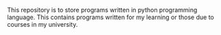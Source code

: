 This repository is to store programs written in python programming language. 
This contains programs written for my learning or those due to courses in my university.
